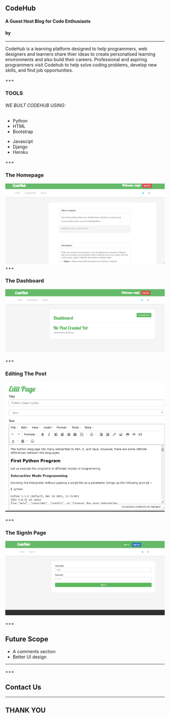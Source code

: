 
<!-- .slide: data-background-image="./assets/md/assets/logo1.png" data-background-size="100% 100%" data-background-color=" " data-background-position="center" data-background-repeat=" " data-background-transition="slide" -->



## CodeHub
#### A Guest Host Blog for Code Enthusiasts
#### by  

---

CodeHub is a learning platform designed to help programmers, web designers and learners 
share thier ideas to create personalised learning environments and also build their careers.
Professional and aspiring programmers visit Codehub to help solve coding problems, develop new skills,
 and find job opportunities. 

+++

### TOOLS

###### <span class="primary">WE BUILT CODEHUB USING:</span>


* Python
* HTML
* Bootstrap
- Javascipt
- Django
- Heroku


+++

### The Homepage

![Logo](https://github.com/codeshark3/Codehub/blob/master/md_images/home.PNG)
+++

### The Dashboard  
![Image](md_images/dashboard.png)



+++

### Editing The Post
![Image](md_images/edit.png)


+++

### The SignIn Page

![Image](md_images/signin.png)





+++

## Future Scope
* A comments section 
* Better UI design



---

+++

## Contact Us

 
---
## THANK YOU
